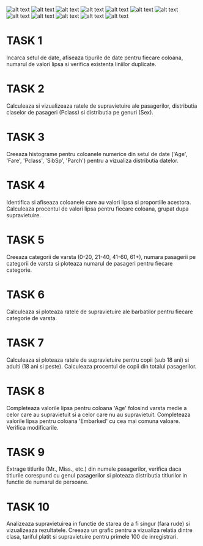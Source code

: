 ![alt text](image.png)
![alt text](image-1.png)
![alt text](image-2.png)
![alt text](image-3.png)
![alt text](image-4.png)
![alt text](image-5.png)
![alt text](image-6.png)
![alt text](image-7.png)
![alt text](image-8.png)
![alt text](image-9.png)
![alt text](image-10.png)
![alt text](image-11.png)

# TASK 1
Incarca setul de date, afiseaza tipurile de date pentru fiecare coloana,
numarul de valori lipsa si verifica existenta liniilor duplicate.

# TASK 2
Calculeaza si vizualizeaza ratele de supravietuire ale pasagerilor, distributia
claselor de pasageri (Pclass) si distributia pe genuri (Sex).

# TASK 3
Creeaza histograme pentru coloanele numerice din setul de date ('Age', 'Fare',
'Pclass', 'SibSp', 'Parch') pentru a vizualiza distributia datelor.

# TASK 4
Identifica si afiseaza coloanele care au valori lipsa si proportiile acestora.
Calculeaza procentul de valori lipsa pentru fiecare coloana, grupat dupa
supravietuire.

# TASK 5
Creeaza categorii de varsta (0-20, 21-40, 41-60, 61+), numara pasagerii pe
categorii de varsta si ploteaza numarul de pasageri pentru fiecare categorie.

# TASK 6
Calculeaza si ploteaza ratele de supravietuire ale barbatilor pentru fiecare
categorie de varsta.

# TASK 7
Calculeaza si ploteaza ratele de supravietuire pentru copii (sub 18 ani) si
adulti (18 ani si peste). Calculeaza procentul de copii din totalul
pasagerilor.

# TASK 8
Completeaza valorile lipsa pentru coloana 'Age' folosind varsta medie a celor
care au supravietuit si a celor care nu au supravietuit. Completeaza valorile
lipsa pentru coloana 'Embarked' cu cea mai comuna valoare. Verifica
modificarile.

# TASK 9
Extrage titlurile (Mr., Miss., etc.) din numele pasagerilor, verifica daca
titlurile corespund cu genul pasagerilor si ploteaza distributia titlurilor
in functie de numarul de persoane.

# TASK 10
Analizeaza supravietuirea in functie de starea de a fi singur (fara rude) si
vizualizeaza rezultatele. Creeaza un grafic pentru a vizualiza relatia dintre
clasa, tariful platit si supravietuire pentru primele 100 de inregistrari.
